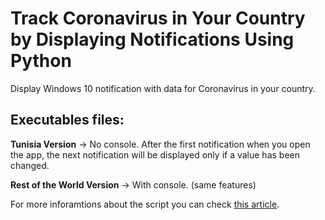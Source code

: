 # Track Coronavirus in Your Country by Displaying Notifications Using Python
Display Windows 10 notification with data for Coronavirus in your country.

## Executables files: 
**Tunisia Version** -> No console. After the first notification when you open the app, the next notification will be displayed only if a value has been changed.

**Rest of the World Version** -> With console. (same features)

For more inforamtions about the script you can check [this article](https://towardsdatascience.com/coronavirus-track-coronavirus-in-your-country-by-displaying-notification-c914b5652088).
